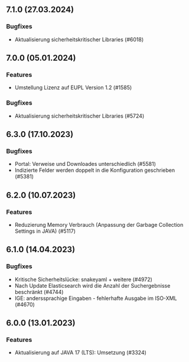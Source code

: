 
## 7.1.0 (27.03.2024)


### Bugfixes

* Aktualisierung sicherheitskritischer Libraries (#6018)
    
## 7.0.0 (05.01.2024)

### Features

* Umstellung Lizenz auf EUPL Version 1.2 (#1585)

### Bugfixes

* Aktualisierung sicherheitskritischer Libraries (#5724)
    
## 6.3.0 (17.10.2023)


### Bugfixes

* Portal: Verweise und Downloades unterschiedlich  (#5581)
* Indizierte Felder werden doppelt in die Konfiguration geschrieben  (#5381)
    
## 6.2.0 (10.07.2023)

### Features

* Reduzierung Memory Verbrauch (Anpassung der Garbage Collection Settings in JAVA) (#5117)




    
## 6.1.0 (14.04.2023)





### Bugfixes

* Kritische Sicherheitslücke: snakeyaml + weitere  (#4972)
* Nach Update Elasticsearch wird die Anzahl der Suchergebnisse beschränkt  (#4744)
* IGE: anderssprachige Eingaben - fehlerhafte Ausgabe im ISO-XML  (#4670)
    
## 6.0.0 (13.01.2023)

### Features

* Aktualisierung auf JAVA 17 (LTS): Umsetzung (#3324)




    